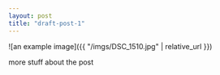 ```yaml
---
layout: post
title: "draft-post-1"
---
```


![an example image]({{ "/imgs/DSC_1510.jpg" | relative_url }})

<!--excerptend-->

more stuff about the post

